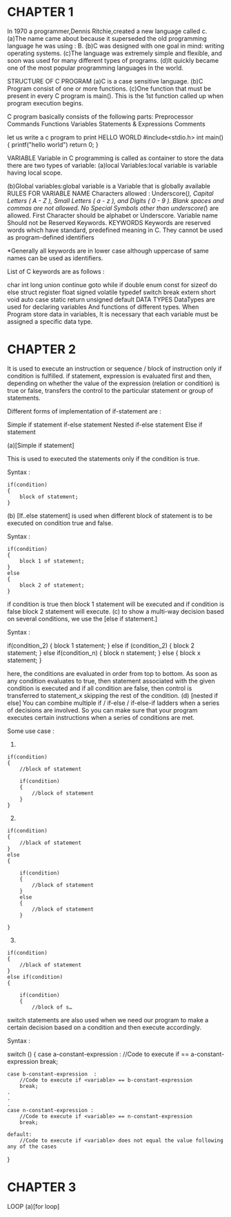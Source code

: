 # CHAPTER 1
In 1970 a programmer,Dennis Ritchie,created a new language called c.
(a)The name came about because it superseded the old programming language he was using : B.
(b)C was designed with one goal in mind: writing operating systems.
(c)The language was extremely simple and flexible, and soon was used for many different types of programs.
(d)It quickly became one of the most popular programming languages in the world.

STRUCTURE OF C PROGRAM 
(a)C is a case sensitive language.
(b)C Program consist of one or more functions.
(c)One function that must be present in every C program is main(). This is the 1st function called up when program execution begins.

C program basically consists of the following parts:
Preprocessor Commands
Functions
Variables
Statements & Expressions
Comments

let us write a c program to print HELLO WORLD
#include<stdio.h>
int main()
{
printf("hello world")
return 0;
}

VARIABLE 
Variable in C programming is called as container to store the data
there are two types of variable:
(a)local Variables:local variable is variable having local scope.

(b)Global variables:global variable is a Variable that is globally available
RULES FOR VARIABLE NAME
Characters allowed : Underscore(_), Capital Letters ( A - Z ), Small Letters ( a - z ), and Digits ( 0 - 9 ).
Blank spaces and commas are not allowed.
No Special Symbols other than underscore(_) are allowed.
First Character should be alphabet or Underscore.
Variable name Should not be Reserved Keywords.
KEYWORDS
Keywords are reserved words which have standard, predefined meaning in C. They cannot be used as program-defined identifiers

*Generally all keywords are in lower case although uppercase of same names can be used as identifiers.

List of C keywords are as follows :

char int long union continue goto while if double enum const for sizeof do else struct register float signed volatile typedef switch break extern short void auto case static return unsigned default
DATA TYPES
DataTypes are used for declaring variables And functions of different types.
When Program store data in variables, It is necessary that each variable must be assigned a specific data type.

# CHAPTER 2
It is used to execute an instruction or sequence / block of instruction only if condition is fulfilled. if statement, expression is evaluated first and then, depending on whether the value of the expression (relation or condition) is true or false, transfers the control to the particular statement or group of statements.

Different forms of implementation of if-statement are :

Simple if statement
if-else statement
Nested if-else statement
Else if statement

(a)[Simple if statement]

This is used to executed the statements only if the condition is true.

Syntax :

    if(condition)
    {
        block of statement;
    }
(b) [If..else statement] is used when different block of statement is to be executed on condition true and false.

Syntax :


    if(condition)
    {
        block 1 of statement;
    }
    else
    {
        block 2 of statement;
    }
if condition is true then block 1 statement will be executed and if condition is false block 2 statement will execute.
(c) to show a multi-way decision based on several conditions, we use the [else if statement.]

Syntax :

 if(condition_2)
 {
    block 1 statement;
 }
 else if (condition_2)
 {
    block 2 statement;
 }
 else if(condition_n)
 {
    block n statement;
 }
 else
 {
    block x statement;
 }

here, the conditions are evaluated in order from top to bottom. As soon as any condition evaluates to true, then statement associated with the given condition is executed and if all condition are false, then control is transferred to statement_x skipping the rest of the condition.
(d) [nested if else]
 You can combine multiple if / if-else / if-else-if ladders when a series of decisions are involved. So you can make sure that your program executes certain instructions when a series of conditions are met.

Some use case :

1.
    

    if(condition)
    {
        //block of statement

        if(condition)
        {
            //block of statement
        }
    }
    


2.
    

    if(condition)
    {
        //black of statement
    }
    else
    {

        if(condition)
        {
            //block of statement
        }
        else
        {
            //block of statement
        }

    }
    


3.
    

    if(condition)
    {
        //black of statement
    }
    else if(condition)
    {

        if(condition)
        {
            //block of s…
switch statements are also used when we need our program to make a certain decision based on a condition and then execute accordingly.

Syntax :


switch (<variable>)
{
    case a-constant-expression :
        //Code to execute if <variable> == a-constant-expression
        break;

    case b-constant-expression  :
        //Code to execute if <variable> == b-constant-expression
        break;
    .
    .
    .
    case n-constant-expression :
        //Code to execute if <variable> == n-constant-expression
        break;

    default:
        //Code to execute if <variable> does not equal the value following any of the cases
}
  
# CHAPTER 3
  LOOP 
  (a)[for loop]
  





